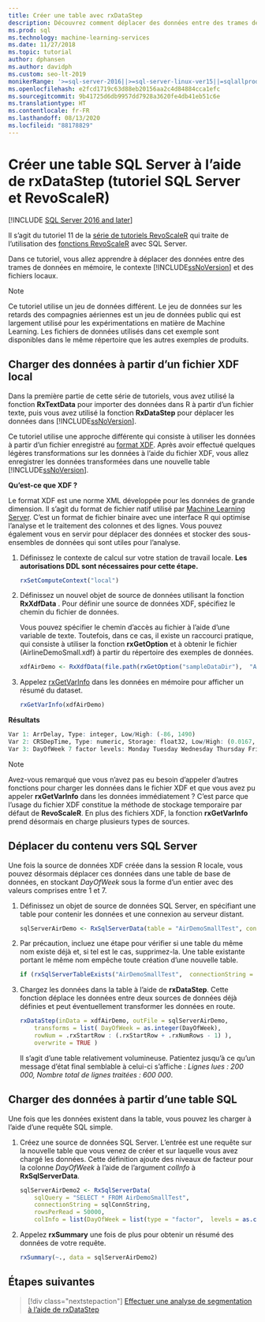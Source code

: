 ```yaml
---
title: Créer une table avec rxDataStep
description: Découvrez comment déplacer des données entre des trames de données en mémoire, le contexte SQL Server et les fichiers locaux à l’aide de rxDataStep.
ms.prod: sql
ms.technology: machine-learning-services
ms.date: 11/27/2018
ms.topic: tutorial
author: dphansen
ms.author: davidph
ms.custom: seo-lt-2019
monikerRange: '>=sql-server-2016||>=sql-server-linux-ver15||=sqlallproducts-allversions'
ms.openlocfilehash: e2fcd1719c63d88eb20156aa2c4d84884cca1efc
ms.sourcegitcommit: 9b41725d6db9957dd7928a3620fe4db41eb51c6e
ms.translationtype: HT
ms.contentlocale: fr-FR
ms.lasthandoff: 08/13/2020
ms.locfileid: "88178829"
---
```

# <a name="create-new-sql-server-table-using-rxdatastep-sql-server-and-revoscaler-tutorial"></a>Créer une table SQL Server à l’aide de rxDataStep (tutoriel SQL Server et RevoScaleR)
[!INCLUDE [SQL Server 2016 and later](../../includes/applies-to-version/sqlserver2016.md)]

Il s’agit du tutoriel 11 de la [série de tutoriels RevoScaleR](deepdive-data-science-deep-dive-using-the-revoscaler-packages.md) qui traite de l’utilisation des [fonctions RevoScaleR](https://docs.microsoft.com/machine-learning-server/r-reference/revoscaler/revoscaler) avec SQL Server.

Dans ce tutoriel, vous allez apprendre à déplacer des données entre des trames de données en mémoire, le contexte [!INCLUDE[ssNoVersion](../../includes/ssnoversion-md.md)] et des fichiers locaux.

> [!NOTE]
> Ce tutoriel utilise un jeu de données différent. Le jeu de données sur les retards des compagnies aériennes est un jeu de données public qui est largement utilisé pour les expérimentations en matière de Machine Learning. Les fichiers de données utilisés dans cet exemple sont disponibles dans le même répertoire que les autres exemples de produits.

## <a name="load-data-from-a-local-xdf-file"></a>Charger des données à partir d’un fichier XDF local

Dans la première partie de cette série de tutoriels, vous avez utilisé la fonction **RxTextData** pour importer des données dans R à partir d’un fichier texte, puis vous avez utilisé la fonction **RxDataStep** pour déplacer les données dans [!INCLUDE[ssNoVersion](../../includes/ssnoversion-md.md)].

Ce tutoriel utilise une approche différente qui consiste à utiliser les données à partir d’un fichier enregistré au [format XDF](https://en.wikipedia.org/wiki/Extensible_Data_Format). Après avoir effectué quelques légères transformations sur les données à l’aide du fichier XDF, vous allez enregistrer les données transformées dans une nouvelle table [!INCLUDE[ssNoVersion](../../includes/ssnoversion-md.md)].

**Qu’est-ce que XDF ?**

Le format XDF est une norme XML développée pour les données de grande dimension. Il s’agit du format de fichier natif utilisé par [Machine Learning Server](https://docs.microsoft.com/machine-learning-server/r/concept-what-is-xdf). C’est un format de fichier binaire avec une interface R qui optimise l’analyse et le traitement des colonnes et des lignes.  Vous pouvez également vous en servir pour déplacer des données et stocker des sous-ensembles de données qui sont utiles pour l’analyse.

1. Définissez le contexte de calcul sur votre station de travail locale. **Les autorisations DDL sont nécessaires pour cette étape.**

    ```R
    rxSetComputeContext("local")
    ```
  
2. Définissez un nouvel objet de source de données utilisant la fonction **RxXdfData** . Pour définir une source de données XDF, spécifiez le chemin du fichier de données.  

    Vous pouvez spécifier le chemin d’accès au fichier à l’aide d’une variable de texte. Toutefois, dans ce cas, il existe un raccourci pratique, qui consiste à utiliser la fonction **rxGetOption** et à obtenir le fichier (AirlineDemoSmall.xdf) à partir du répertoire des exemples de données.
  
    ```R
    xdfAirDemo <- RxXdfData(file.path(rxGetOption("sampleDataDir"),  "AirlineDemoSmall.xdf"))
    ```

3. Appelez [rxGetVarInfo](https://docs.microsoft.com/machine-learning-server/r-reference/revoscaler/rxgetvarinfoxdf) dans les données en mémoire pour afficher un résumé du dataset.
  
    ```R
    rxGetVarInfo(xdfAirDemo)
    ```

**Résultats**

```R
Var 1: ArrDelay, Type: integer, Low/High: (-86, 1490)
Var 2: CRSDepTime, Type: numeric, Storage: float32, Low/High: (0.0167, 23.9833)
Var 3: DayOfWeek 7 factor levels: Monday Tuesday Wednesday Thursday Friday Saturday Sunday
```

> [!NOTE]
> 
> Avez-vous remarqué que vous n’avez pas eu besoin d’appeler d’autres fonctions pour charger les données dans le fichier XDF et que vous avez pu appeler **rxGetVarInfo** dans les données immédiatement ? C’est parce que l’usage du fichier XDF constitue la méthode de stockage temporaire par défaut de **RevoScaleR**. En plus des fichiers XDF, la fonction **rxGetVarInfo** prend désormais en charge plusieurs types de sources.

## <a name="move-contents-to-sql-server"></a>Déplacer du contenu vers SQL Server

Une fois la source de données XDF créée dans la session R locale, vous pouvez désormais déplacer ces données dans une table de base de données, en stockant *DayOfWeek* sous la forme d’un entier avec des valeurs comprises entre 1 et 7.

1. Définissez un objet de source de données SQL Server, en spécifiant une table pour contenir les données et une connexion au serveur distant.
  
    ```R
    sqlServerAirDemo <- RxSqlServerData(table = "AirDemoSmallTest", connectionString = sqlConnString)
    ```
  
2. Par précaution, incluez une étape pour vérifier si une table du même nom existe déjà et, si tel est le cas, supprimez-la. Une table existante portant le même nom empêche toute création d’une nouvelle table.
  
    ```R
    if (rxSqlServerTableExists("AirDemoSmallTest",  connectionString = sqlConnString))  rxSqlServerDropTable("AirDemoSmallTest",  connectionString = sqlConnString)
    ```
  
3. Chargez les données dans la table à l’aide de **rxDataStep**. Cette fonction déplace les données entre deux sources de données déjà définies et peut éventuellement transformer les données en route.
  
    ```R
    rxDataStep(inData = xdfAirDemo, outFile = sqlServerAirDemo,
        transforms = list( DayOfWeek = as.integer(DayOfWeek),
        rowNum = .rxStartRow : (.rxStartRow + .rxNumRows - 1) ),
        overwrite = TRUE )
    ```
  
    Il s’agit d’une table relativement volumineuse. Patientez jusqu’à ce qu’un message d’état final semblable à celui-ci s’affiche : *Lignes lues : 200 000, Nombre total de lignes traitées : 600 000*.
     
## <a name="load-data-from-a-sql-table"></a>Charger des données à partir d’une table SQL

Une fois que les données existent dans la table, vous pouvez les charger à l’aide d’une requête SQL simple. 

1. Créez une source de données SQL Server. L’entrée est une requête sur la nouvelle table que vous venez de créer et sur laquelle vous avez chargé les données. Cette définition ajoute des niveaux de facteur pour la colonne *DayOfWeek* à l’aide de l’argument *colInfo* à **RxSqlServerData**.
  
    ```R
    sqlServerAirDemo2 <- RxSqlServerData(
        sqlQuery = "SELECT * FROM AirDemoSmallTest",
        connectionString = sqlConnString,
        rowsPerRead = 50000,
        colInfo = list(DayOfWeek = list(type = "factor",  levels = as.character(1:7))))
    ```
  
2. Appelez **rxSummary** une fois de plus pour obtenir un résumé des données de votre requête.
  
    ```R
    rxSummary(~., data = sqlServerAirDemo2)
    ```

## <a name="next-steps"></a>Étapes suivantes

> [!div class="nextstepaction"]
> [Effectuer une analyse de segmentation à l’aide de rxDataStep](../../machine-learning/tutorials/deepdive-perform-chunking-analysis-using-rxdatastep.md)
